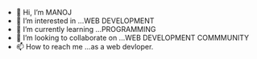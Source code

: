 - 👋 Hi, I’m MANOJ
- 👀 I’m interested in ...WEB DEVELOPMENT 
- 🌱 I’m currently learning ...PROGRAMMING
- 💞️ I’m looking to collaborate on ...WEB DEVELOPMENT COMMMUNITY
- 📫 How to reach me ...as a web devloper.

<!---
ManojManoj123/ManojManoj123 is a ✨ special ✨ repository because its `README.md` (this file) appears on your GitHub profile.
You can click the Preview link to take a look at your changes.
--->
